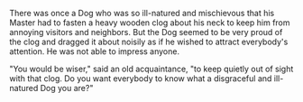 There was once a Dog who was so ill-natured and mischievous that
his Master had to fasten a heavy wooden clog about his neck to
keep him from annoying visitors and neighbors. But the Dog seemed
to be very proud of the clog and dragged it about noisily as if
he wished to attract everybody's attention. He was not able to
impress anyone.

"You would be wiser," said an old acquaintance, "to keep quietly
out of sight with that clog. Do you want everybody to know what a
disgraceful and ill-natured Dog you are?"
